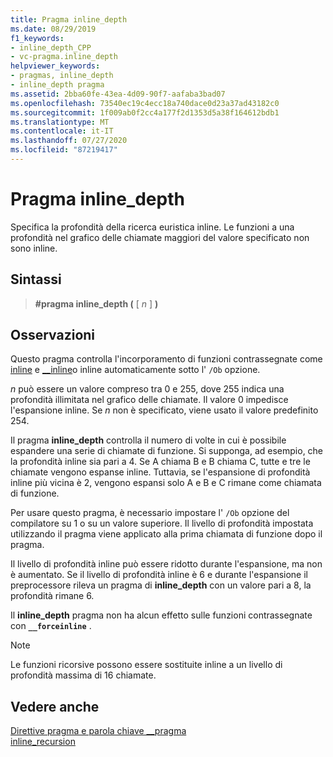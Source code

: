 ```yaml
---
title: Pragma inline_depth
ms.date: 08/29/2019
f1_keywords:
- inline_depth_CPP
- vc-pragma.inline_depth
helpviewer_keywords:
- pragmas, inline_depth
- inline_depth pragma
ms.assetid: 2bba60fe-43ea-4d09-90f7-aafaba3bad07
ms.openlocfilehash: 73540ec19c4ecc18a740dace0d23a37ad43182c0
ms.sourcegitcommit: 1f009ab0f2cc4a177f2d1353d5a38f164612bdb1
ms.translationtype: MT
ms.contentlocale: it-IT
ms.lasthandoff: 07/27/2020
ms.locfileid: "87219417"
---
```

# <a name="inline_depth-pragma"></a>Pragma inline_depth

Specifica la profondità della ricerca euristica inline. Le funzioni a una profondità nel grafico delle chiamate maggiori del valore specificato non sono inline.

## <a name="syntax"></a>Sintassi

> **#pragma inline_depth (** [ *n* ] **)**

## <a name="remarks"></a>Osservazioni

Questo pragma controlla l'incorporamento di funzioni contrassegnate come [inline](../cpp/inline-functions-cpp.md) e [__inline](../cpp/inline-functions-cpp.md)o inline automaticamente sotto l' `/Ob` opzione.

*n* può essere un valore compreso tra 0 e 255, dove 255 indica una profondità illimitata nel grafico delle chiamate. Il valore 0 impedisce l'espansione inline. Se *n* non è specificato, viene usato il valore predefinito 254.

Il pragma **inline_depth** controlla il numero di volte in cui è possibile espandere una serie di chiamate di funzione. Si supponga, ad esempio, che la profondità inline sia pari a 4. Se A chiama B e B chiama C, tutte e tre le chiamate vengono espanse inline. Tuttavia, se l'espansione di profondità inline più vicina è 2, vengono espansi solo A e B e C rimane come chiamata di funzione.

Per usare questo pragma, è necessario impostare l' `/Ob` opzione del compilatore su 1 o su un valore superiore. Il livello di profondità impostata utilizzando il pragma viene applicato alla prima chiamata di funzione dopo il pragma.

Il livello di profondità inline può essere ridotto durante l'espansione, ma non è aumentato. Se il livello di profondità inline è 6 e durante l'espansione il preprocessore rileva un pragma di **inline_depth** con un valore pari a 8, la profondità rimane 6.

Il **inline_depth** pragma non ha alcun effetto sulle funzioni contrassegnate con **`__forceinline`** .

> [!NOTE]
> Le funzioni ricorsive possono essere sostituite inline a un livello di profondità massima di 16 chiamate.

## <a name="see-also"></a>Vedere anche

[Direttive pragma e parola chiave __pragma](../preprocessor/pragma-directives-and-the-pragma-keyword.md)\
[inline_recursion](../preprocessor/inline-recursion.md)
